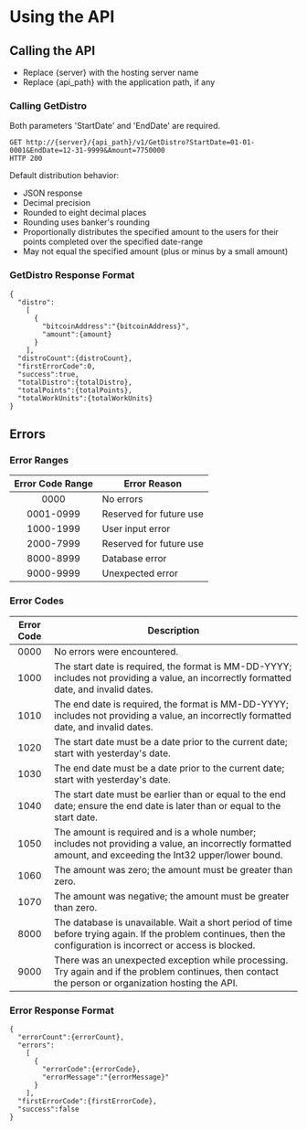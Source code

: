 # Using the API

## Calling the API

* Replace {server} with the hosting server name
* Replace {api_path} with the application path, if any

### Calling GetDistro

Both parameters 'StartDate' and 'EndDate' are required.

```
GET http://{server}/{api_path}/v1/GetDistro?StartDate=01-01-0001&EndDate=12-31-9999&Amount=7750000
HTTP 200
```

Default distribution behavior:

* JSON response
* Decimal precision
* Rounded to eight decimal places
* Rounding uses banker's rounding
* Proportionally distributes the specified amount to the users for their points completed over the specified date-range
* May not equal the specified amount (plus or minus by a small amount)

### GetDistro Response Format

```
{
  "distro":
    [
      {
        "bitcoinAddress":"{bitcoinAddress}",
        "amount":{amount}
      }
    ],
  "distroCount":{distroCount},
  "firstErrorCode":0,
  "success":true,
  "totalDistro":{totalDistro},
  "totalPoints":{totalPoints},
  "totalWorkUnits":{totalWorkUnits}
}
```

## Errors

### Error Ranges

| Error Code Range | Error Reason            |
|:----------------:|-------------------------|
|       0000       | No errors               |
|     0001-0999    | Reserved for future use |
|     1000-1999    | User input error        |
|     2000-7999    | Reserved for future use |
|     8000-8999    | Database error          |
|     9000-9999    | Unexpected error        |

### Error Codes

| Error Code | Description                                                                                                                                                           |
|:----------:|-----------------------------------------------------------------------------------------------------------------------------------------------------------------------|
|    0000    | No errors were encountered.                                                                                                                                           |
|    1000    | The start date is required, the format is MM-DD-YYYY; includes not providing a value, an incorrectly formatted date, and invalid dates.                               |
|    1010    | The end date is required, the format is MM-DD-YYYY; includes not providing a value, an incorrectly formatted date, and invalid dates.                                 |
|    1020    | The start date must be a date prior to the current date; start with yesterday's date.                                                                                 |
|    1030    | The end date must be a date prior to the current date; start with yesterday's date.                                                                                   |
|    1040    | The start date must be earlier than or equal to the end date; ensure the end date is later than or equal to the start date.                                           |
|    1050    | The amount is required and is a whole number; includes not providing a value, an incorrectly formatted amount, and exceeding the Int32 upper/lower bound.             |
|    1060    | The amount was zero; the amount must be greater than zero.                                                                                                            |
|    1070    | The amount was negative; the amount must be greater than zero.                                                                                                        |
|    8000    | The database is unavailable. Wait a short period of time before trying again. If the problem continues, then the configuration is incorrect or access is blocked.     |
|    9000    | There was an unexpected exception while processing. Try again and if the problem continues, then contact the person or organization hosting the API.                  |

### Error Response Format

```
{
  "errorCount":{errorCount},
  "errors":
    [
      {
        "errorCode":{errorCode},
        "errorMessage":"{errorMessage}"
      }
    ],
  "firstErrorCode":{firstErrorCode},
  "success":false
}
```